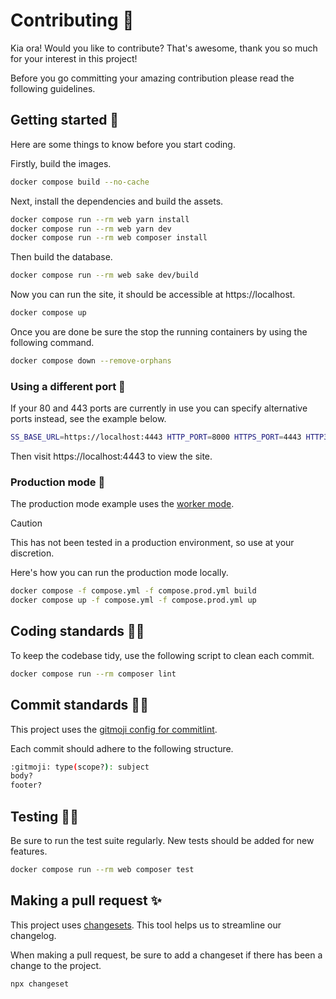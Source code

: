 # Contributing 🤩

Kia ora! Would you like to contribute? That's awesome, thank you so much for your interest in this project!

Before you go committing your amazing contribution please read the following guidelines.

## Getting started 🐤

Here are some things to know before you start coding.

Firstly, build the images.
```sh
docker compose build --no-cache
```

Next, install the dependencies and build the assets.
```sh
docker compose run --rm web yarn install
docker compose run --rm web yarn dev
docker compose run --rm web composer install
```

Then build the database.
```sh
docker compose run --rm web sake dev/build
```

Now you can run the site, it should be accessible at https://localhost.
```sh
docker compose up
```

Once you are done be sure the stop the running containers by using the following command.
```sh
docker compose down --remove-orphans
```

### Using a different port 🚢
If your 80 and 443 ports are currently in use you can specify alternative ports instead, see the example below.
```sh
SS_BASE_URL=https://localhost:4443 HTTP_PORT=8000 HTTPS_PORT=4443 HTTP3_PORT=4443 docker compose up
```

Then visit https://localhost:4443 to view the site.

### Production mode 🚀
The production mode example uses the [worker mode](https://frankenphp.dev/docs/worker/).

> [!CAUTION]
> This has not been tested in a production environment, so use at your discretion.

Here's how you can run the production mode locally.
```sh
docker compose -f compose.yml -f compose.prod.yml build
docker compose up -f compose.yml -f compose.prod.yml up
```

## Coding standards 👮‍♂️

To keep the codebase tidy, use the following script to clean each commit.

```sh
docker compose run --rm composer lint
```

## Commit standards 👮‍♀️

This project uses the [gitmoji config for commitlint](https://www.npmjs.com/package/commitlint-config-gitmoji#structure).

Each commit should adhere to the following structure.

```sh
:gitmoji: type(scope?): subject
body?
footer?
```

## Testing 🧑‍🔬

Be sure to run the test suite regularly. New tests should be added for new features.

```sh
docker compose run --rm web composer test
```

## Making a pull request ✨

This project uses [changesets](https://github.com/changesets/changesets). This tool helps us to streamline our changelog.

When making a pull request, be sure to add a changeset if there has been a change to the project.

```sh
npx changeset
```
